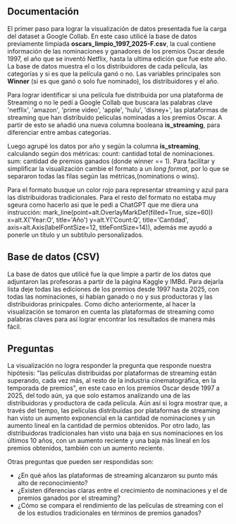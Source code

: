 ## Documentación
El primer paso para lograr la visualización de datos presentada fue la carga del dataset a Google Collab. En este caso utilicé la base de datos previamente limpiada **oscars_limpio_1997_2025-F.csv**, la cual contiene información de las nominaciones y ganadores de los premios Oscar desde 1997, el año que se inventó Netflix, hasta la ultima edición que fue este año. La base de datos muestra el o los distribuidores de cada película, las categorías y si es que la película ganó o no. Las variables principales son **Winner** (si es que ganó o solo fue nominado), los distribuidores y el año.

Para lograr identificar si una película fue distribuida por una plataforma de Streaming o no le pedí a Google Collab que buscara las palabras clave 'netflix', 'amazon', 'prime video', 'apple', 'hulu', 'disney+', las plataformas de streaming que han distribuido películas nominadas a los premios Oscar. A partir de esto se añadió una nueva columna booleana **is_streaming**, para diferenciar entre ambas categorías.

Luego agrupé los datos por año y según la columna **is_streaming**, calculando según dos métricas:
count: cantidad total de nominaciones.
sum: cantidad de premios ganados (donde winner == 1).
Para facilitar y simplificar la visualización cambie el formato a un *long format*, por lo que se separaron todas las filas según las métricas,(nominations o wins).

Para el formato busque un color rojo para representar streaming y azul para las distribuidoras tradicionales. Para el resto del formato no estaba muy sgeura como hacerlo asi que le pedi a ChatGPT que me diera una instrucción: mark_line(point=alt.OverlayMarkDef(filled=True, size=60))
x=alt.X('Year:O', title='Año')
y=alt.Y('Count:Q', title='Cantidad', axis=alt.Axis(labelFontSize=12, titleFontSize=14)), además me ayudó a ponerle un título y un subtítulo personalizados.

## Base de datos (CSV)
La base de datos que utilicé fue la que limpie a partir de los datos que adjuntaron las profesoras a partir de la página Kaggle y IMBd.
Para dejarla lista deje todas las ediciones de los premios desde 1997 hasta 2025, con todas las nominaciones, si habían ganado o no y sus productoras y las distribuidoras prinicpales. Como dicho anteriormente, al hacer la visualización se tomaron en cuenta las plataformas de streaming como palabras claves para así lograr encontrar los resultados de manera más fácil.

## Preguntas
La visualización no logra responder la pregunta que responde nuestra hipótesis: "las películas distribuidas por plataformas de streaming están superando, cada vez más, al resto de la industria cinematográfica, en la temporada de premios", en este caso en los premios Oscar desde 1997 a 2025, del todo aún, ya que solo estamos analizando una de las distribuidoras y productora de cada película. Aún así si logra mostrar que, a través del tiempo, las películas distribuidas por plataformas de streaming han visto un aumento exponencial en la cantidad de nominaciones y un aumento lineal en la cantidad de permios obtenidos. Por otro lado, las distribuidoras tradicionales han visto una baja  en sus nominaciones en los últimos 10 años, con un aumento reciente y una baja más lineal en los premios obtenidos, también con un aumento reciente.

Otras preguntas que pueden ser respondidas son:
+ ¿En qué años las plataformas de streaming alcanzaron su punto más alto de reconocimiento?
+ ¿Existen diferencias claras entre el crecimiento de nominaciones y el de premios ganados por el streaming?
+ ¿Cómo se compara el rendimiento de las películas de streaming con el de los estudios tradicionales en términos de premios ganados?